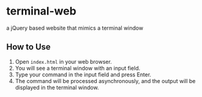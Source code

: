 # terminal-web
a jQuery based website that mimics a terminal window 

## How to Use

1. Open `index.html` in your web browser.
2. You will see a terminal window with an input field.
3. Type your command in the input field and press Enter.
4. The command will be processed asynchronously, and the output will be displayed in the terminal window.
